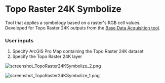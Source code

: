 # Topo Raster 24K Symbolize

Tool that applies a symbology based on a raster's RGB cell values. Developed for Topo Raster 24K outputs from the [Base Data Acquisition tool](/docs/README_BaseDataAcquisition.md).

### User inputs
1. Specify ArcGIS Pro Map containing the Topo Raster 24K dataset
2. Specify the Topo Raster 24K layer

![screenshot_TopoRaster24KSymbolize_2.png](https://raw.githubusercontent.com/mpanunto/PanunTools/main/docs/screenshot_TopoRaster24KSymbolize_2.png)

![screenshot_TopoRaster24KSymbolize_1.png](https://raw.githubusercontent.com/mpanunto/PanunTools/main/docs/screenshot_TopoRaster24KSymbolize_1.png)
